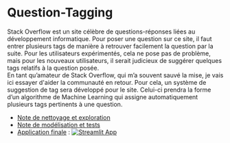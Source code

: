 # Question-Tagging
Stack Overflow est un site célèbre de questions-réponses liées au développement informatique. Pour poser une question sur ce site, il faut entrer plusieurs tags de manière à retrouver facilement la question par la suite. Pour les utilisateurs expérimentés, cela ne pose pas de problème, mais pour les nouveaux utilisateurs, il serait judicieux de suggérer quelques tags relatifs à la question posée.  
En tant qu’amateur de Stack Overflow, qui m’a souvent sauvé la mise, je vais ici essayer d'aider la communauté en retour. Pour cela, un système de suggestion de tag sera développé pour le site. Celui-ci prendra la forme d’un algorithme de Machine Learning qui assigne automatiquement plusieurs tags pertinents à une question.

* [Note de nettoyage et exploration](https://github.com/mGolos/Machine-Learning-Examples/blob/master/examples/question_tagging/Exploration.ipynb)
* [Note de modélisation et tests](https://github.com/mGolos/Machine-Learning-Examples/blob/master/examples/question_tagging/Modeling.ipynb)
* [Application finale](https://github.com/mGolos/Machine-Learning-Examples/blob/master/examples/question_tagging/app.py) : [![Streamlit App](https://static.streamlit.io/badges/streamlit_badge_black_white.svg)](https://share.streamlit.io/mgolos/machine-learning-examples/main.py?p=question-tagging)
